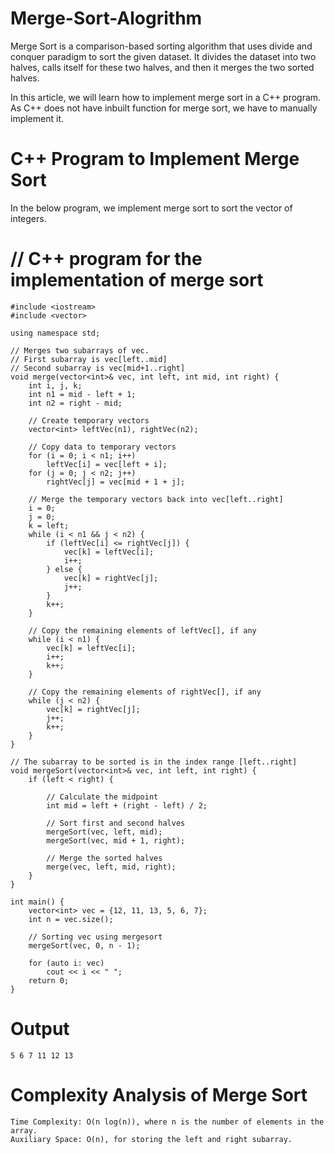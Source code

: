 # Merge-Sort-Alogrithm

Merge Sort is a comparison-based sorting algorithm that uses divide and conquer paradigm to sort the given dataset. It divides the dataset into two halves, calls itself for these two halves, and then it merges the two sorted halves.

In this article, we will learn how to implement merge sort in a C++ program. As C++ does not have inbuilt function for merge sort, we have to manually implement it.

# C++ Program to Implement Merge Sort
In the below program, we implement merge sort to sort the vector of integers.

# // C++ program for the implementation of merge sort

```
#include <iostream>
#include <vector>

using namespace std;

// Merges two subarrays of vec.
// First subarray is vec[left..mid]
// Second subarray is vec[mid+1..right]
void merge(vector<int>& vec, int left, int mid, int right) {
    int i, j, k;
    int n1 = mid - left + 1;
    int n2 = right - mid;

    // Create temporary vectors
    vector<int> leftVec(n1), rightVec(n2);

    // Copy data to temporary vectors
    for (i = 0; i < n1; i++)
        leftVec[i] = vec[left + i];
    for (j = 0; j < n2; j++)
        rightVec[j] = vec[mid + 1 + j];

    // Merge the temporary vectors back into vec[left..right]
    i = 0;
    j = 0;
    k = left;
    while (i < n1 && j < n2) {
        if (leftVec[i] <= rightVec[j]) {
            vec[k] = leftVec[i];
            i++;
        } else {
            vec[k] = rightVec[j];
            j++;
        }
        k++;
    }

    // Copy the remaining elements of leftVec[], if any
    while (i < n1) {
        vec[k] = leftVec[i];
        i++;
        k++;
    }

    // Copy the remaining elements of rightVec[], if any
    while (j < n2) {
        vec[k] = rightVec[j];
        j++;
        k++;
    }
}

// The subarray to be sorted is in the index range [left..right]
void mergeSort(vector<int>& vec, int left, int right) {
    if (left < right) {
      
        // Calculate the midpoint
        int mid = left + (right - left) / 2;

        // Sort first and second halves
        mergeSort(vec, left, mid);
        mergeSort(vec, mid + 1, right);

        // Merge the sorted halves
        merge(vec, left, mid, right);
    }
}

int main() {
    vector<int> vec = {12, 11, 13, 5, 6, 7};
    int n = vec.size();

    // Sorting vec using mergesort
    mergeSort(vec, 0, n - 1);

    for (auto i: vec)
        cout << i << " ";
    return 0;
}

```

# Output
```
5 6 7 11 12 13
```

# Complexity Analysis of Merge Sort
```
Time Complexity: O(n log(n)), where n is the number of elements in the array. 
Auxiliary Space: O(n), for storing the left and right subarray.
```
